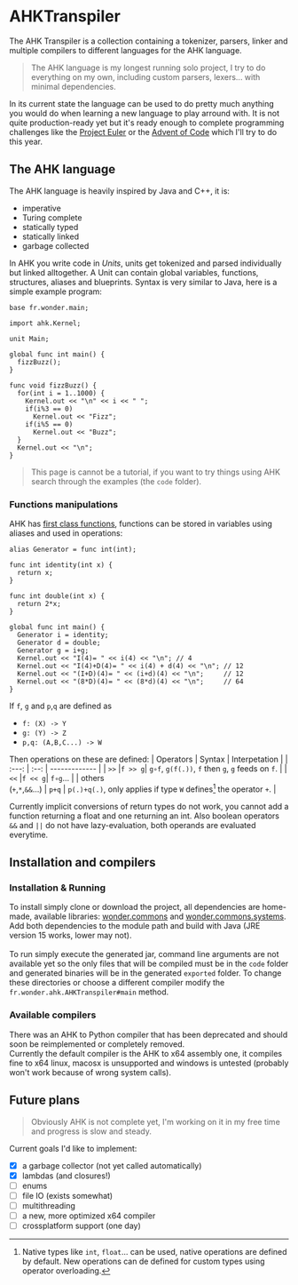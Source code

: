 AHKTranspiler
============

The AHK Transpiler is a collection containing a tokenizer, parsers, linker and multiple compilers to different languages for the AHK language.

> The AHK language is my longest running solo project, I try to do everything on my own, including custom parsers, lexers... with minimal dependencies.

In its current state the language can be used to do pretty much anything you would do when learning a new language to play arround with. It is not quite production-ready yet but it's ready enough to complete programming challenges like the [Project Euler](https://projecteuler.net/) or the [Advent of Code](https://adventofcode.com/) which I'll try to do this year.

## The AHK language

The AHK language is heavily inspired by Java and C++, it is:
- imperative
- Turing complete
- statically typed
- statically linked
- garbage collected

In AHK you write code in *Units*, units get tokenized and parsed individually but linked alltogether. A Unit can contain global variables, functions, structures, aliases and blueprints. Syntax is very similar to Java, here is a simple example program:

```
base fr.wonder.main;

import ahk.Kernel;

unit Main;

global func int main() {
  fizzBuzz();
}

func void fizzBuzz() {
  for(int i = 1..1000) {
    Kernel.out << "\n" << i << " ";
    if(i%3 == 0)
      Kernel.out << "Fizz";
    if(i%5 == 0)
      Kernel.out << "Buzz";
  }
  Kernel.out << "\n";
}
```

> This page is cannot be a tutorial, if you want to try things using AHK search through the examples (the `code` folder).

### Functions manipulations

AHK has [first class functions](https://en.wikipedia.org/wiki/First-class_function), functions can be stored in variables using aliases and used in operations:

```
alias Generator = func int(int);

func int identity(int x) {
  return x;
}

func int double(int x) {
  return 2*x;
}

global func int main() {
  Generator i = identity;
  Generator d = double;
  Generator g = i+g;
  Kernel.out << "I(4)= " << i(4) << "\n"; // 4
  Kernel.out << "I(4)+D(4)= " << i(4) + d(4) << "\n"; // 12
  Kernel.out << "(I+D)(4)= " << (i+d)(4) << "\n";     // 12
  Kernel.out << "(8*D)(4)= " << (8*d)(4) << "\n";     // 64
}
```

If `f`, `g` and `p`,`q` are defined as
- `f: (X) -> Y`
- `g: (Y) -> Z`
- `p,q: (A,B,C...) -> W`

Then operations on these are defined:
| Operators | Syntax | Interpetation |
|   :---:   |  :--:  | ------------- |
|   `>>`    |`f >> g`| `g∘f`, `g(f(.))`, `f` then `g`, `g` feeds on `f`. |
|   `<<`    |`f << g`| `f∘g`... |
| others <br>(`+`,`*`,`&&`...) | `p+q` | `p(.)+q(.)`, only applies if type `W` defines[^1] the operator `+`. |

Currently implicit conversions of return types do not work, you cannot add a function returning a float and one returning an int. Also boolean operators `&&` and `||` do not have lazy-evaluation, both operands are evaluated everytime.

[^1]: Native types like `int`, `float`... can be used, native operations are defined by default. New operations can de defined for custom types using operator overloading.

## Installation and compilers

### Installation & Running

To install simply clone or download the project, all dependencies are home-made, available libraries: [wonder.commons](https://github.com/Akahara/fr.wonder.commons) and [wonder.commons.systems](https://github.com/Akahara/fr.wonder.commons.systems). Add both dependencies to the module path and build with Java (JRE version 15 works, lower may not).\
\
To run simply execute the generated jar, command line arguments are not available yet so the only files that will be compiled must be in the `code` folder and generated binaries will be in the generated `exported` folder. To change these directories or choose a different compiler modify the `fr.wonder.ahk.AHKTranspiler#main` method.

### Available compilers

There was an AHK to Python compiler that has been deprecated and should soon be reimplemented or completely removed.\
Currently the default compiler is the AHK to x64 assembly one, it compiles fine to x64 linux, macosx is unsupported and windows is untested (probably won't work because of wrong system calls).

## Future plans

> Obviously AHK is not complete yet, I'm working on it in my free time and progress is slow and steady.

Current goals I'd like to implement:
- [x] a garbage collector (not yet called automatically)
- [x] lambdas (and closures!)
- [ ] enums
- [ ] file IO (exists somewhat)
- [ ] multithreading
- [ ] a new, more optimized x64 compiler
- [ ] crossplatform support (one day)
